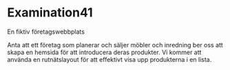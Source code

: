 # Examination41

En fiktiv företagswebbplats

Anta att ett företag som planerar och säljer möbler och inredning ber oss att skapa en hemsida för att introducera deras produkter. Vi kommer att använda en rutnätslayout för att effektivt visa upp produkterna i en lista.
